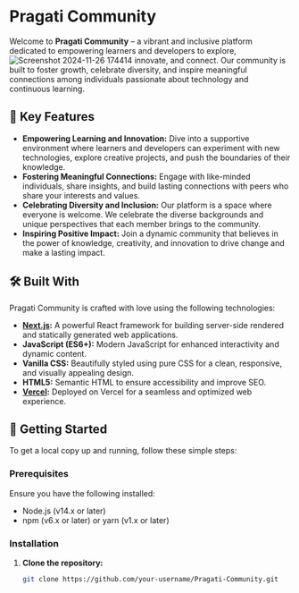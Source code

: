 
# Pragati Community

Welcome to **Pragati Community** – a vibrant and inclusive platform dedicated to empowering learners and developers to explore,![Screenshot 2024-11-26 174414](https://github.com/user-attachments/assets/1884592a-b5e1-4da9-ac58-8758dfefe7ac)
 innovate, and connect. Our community is built to foster growth, celebrate diversity, and inspire meaningful connections among individuals passionate about technology and continuous learning.



## 🌟 Key Features

- **Empowering Learning and Innovation:** Dive into a supportive environment where learners and developers can experiment with new technologies, explore creative projects, and push the boundaries of their knowledge.
- **Fostering Meaningful Connections:** Engage with like-minded individuals, share insights, and build lasting connections with peers who share your interests and values.
- **Celebrating Diversity and Inclusion:** Our platform is a space where everyone is welcome. We celebrate the diverse backgrounds and unique perspectives that each member brings to the community.
- **Inspiring Positive Impact:** Join a dynamic community that believes in the power of knowledge, creativity, and innovation to drive change and make a lasting impact.

## 🛠️ Built With

Pragati Community is crafted with love using the following technologies:

- **[Next.js](https://nextjs.org/):** A powerful React framework for building server-side rendered and statically generated web applications.
- **JavaScript (ES6+):** Modern JavaScript for enhanced interactivity and dynamic content.
- **Vanilla CSS:** Beautifully styled using pure CSS for a clean, responsive, and visually appealing design.
- **HTML5:** Semantic HTML to ensure accessibility and improve SEO.
- **[Vercel](https://vercel.com/):** Deployed on Vercel for a seamless and optimized web experience.

## 🚀 Getting Started

To get a local copy up and running, follow these simple steps:

### Prerequisites

Ensure you have the following installed:

- Node.js (v14.x or later)
- npm (v6.x or later) or yarn (v1.x or later)

### Installation

1. **Clone the repository:**

   ```bash
   git clone https://github.com/your-username/Pragati-Community.git
